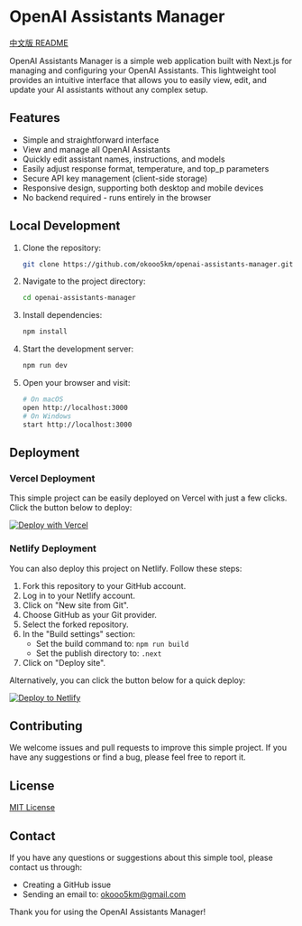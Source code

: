 # OpenAI Assistants Manager

[中文版 README](README_CN.md)

OpenAI Assistants Manager is a simple web application built with Next.js for managing and configuring your OpenAI Assistants. This lightweight tool provides an intuitive interface that allows you to easily view, edit, and update your AI assistants without any complex setup.

## Features

- Simple and straightforward interface
- View and manage all OpenAI Assistants
- Quickly edit assistant names, instructions, and models
- Easily adjust response format, temperature, and top_p parameters
- Secure API key management (client-side storage)
- Responsive design, supporting both desktop and mobile devices
- No backend required - runs entirely in the browser

## Local Development

1. Clone the repository:

   ```bash
   git clone https://github.com/okooo5km/openai-assistants-manager.git
   ```

2. Navigate to the project directory:

   ```bash
   cd openai-assistants-manager
   ```

3. Install dependencies:

   ```bash
   npm install
   ```

4. Start the development server:

   ```bash
   npm run dev
   ```

5. Open your browser and visit:

   ```bash
   # On macOS
   open http://localhost:3000
   # On Windows
   start http://localhost:3000
   ```

## Deployment

### Vercel Deployment

This simple project can be easily deployed on Vercel with just a few clicks. Click the button below to deploy:

[![Deploy with Vercel](https://vercel.com/button)](https://vercel.com/new/clone?repository-url=https%3A%2F%2Fgithub.com%2Fokooo5km%2Fopenai-assistants-manager)

### Netlify Deployment

You can also deploy this project on Netlify. Follow these steps:

1. Fork this repository to your GitHub account.
2. Log in to your Netlify account.
3. Click on "New site from Git".
4. Choose GitHub as your Git provider.
5. Select the forked repository.
6. In the "Build settings" section:
   - Set the build command to: `npm run build`
   - Set the publish directory to: `.next`
7. Click on "Deploy site".

Alternatively, you can click the button below for a quick deploy:

[![Deploy to Netlify](https://www.netlify.com/img/deploy/button.svg)](https://app.netlify.com/start/deploy?repository=https://github.com/okooo5km/openai-assistants-manager)

## Contributing

We welcome issues and pull requests to improve this simple project. If you have any suggestions or find a bug, please feel free to report it.

## License

[MIT License](LICENSE)

## Contact

If you have any questions or suggestions about this simple tool, please contact us through:

- Creating a GitHub issue
- Sending an email to: [okooo5km@gmail.com](mailto:okooo5km@gmail.com)

Thank you for using the OpenAI Assistants Manager!
